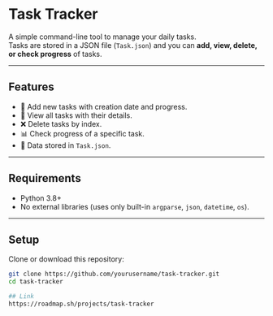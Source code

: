 # Task Tracker

A simple command-line tool to manage your daily tasks.  
Tasks are stored in a JSON file (`Task.json`) and you can **add, view, delete, or check progress** of tasks.

---

## Features
- 📌 Add new tasks with creation date and progress.
- 👀 View all tasks with their details.
- ❌ Delete tasks by index.
- 📊 Check progress of a specific task.
- 💾 Data stored in `Task.json`.

---

## Requirements
- Python 3.8+
- No external libraries (uses only built-in `argparse`, `json`, `datetime`, `os`).

---

## Setup
Clone or download this repository:

```bash
git clone https://github.com/yourusername/task-tracker.git
cd task-tracker

## Link
https://roadmap.sh/projects/task-tracker

